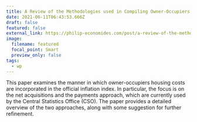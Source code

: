 ```yaml
---
title: A Review of the Methodologies used in Compiling Owner-Occupiers’ Housing Indices
date: 2021-06-11T06:43:53.666Z
draft: false
featured: false
external_link: https://philip-economides.com/post/a-review-of-the-methodologies-used-in-compiling-owner-occupiers-housing-indices/
image:
  filename: featured
  focal_point: Smart
  preview_only: false
tags:
  - wp
---
```

This paper examines the manner in which owner-occupiers housing costs are incorporated in the official inflation index. 
In particular, the focus is on the net acquisitions and the payments approach, which are currently used by the Central Statistics Office (CSO). 
The paper provides a detailed overview of the two approaches, along with some suggestion for further refinement.
